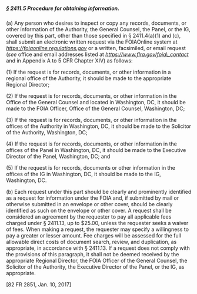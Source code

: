 ##### § 2411.5 Procedure for obtaining information. #####

(a) Any person who desires to inspect or copy any records, documents, or other information of the Authority, the General Counsel, the Panel, or the IG, covered by this part, other than those specified in § 2411.4(a)(1) and (c), shall submit an electronic written request via the FOIAOnline system at *https://foiaonline.regulations.gov* or a written, facsimiled, or email request (*see* office and email addresses listed at *https://www.flra.gov/foia\_contact* and in Appendix A to 5 CFR Chapter XIV) as follows:

(1) If the request is for records, documents, or other information in a regional office of the Authority, it should be made to the appropriate Regional Director;

(2) If the request is for records, documents, or other information in the Office of the General Counsel and located in Washington, DC, it should be made to the FOIA Officer, Office of the General Counsel, Washington, DC;

(3) If the request is for records, documents, or other information in the offices of the Authority in Washington, DC, it should be made to the Solicitor of the Authority, Washington, DC;

(4) If the request is for records, documents, or other information in the offices of the Panel in Washington, DC, it should be made to the Executive Director of the Panel, Washington, DC; and

(5) If the request is for records, documents or other information in the offices of the IG in Washington, DC, it should be made to the IG, Washington, DC.

(b) Each request under this part should be clearly and prominently identified as a request for information under the FOIA and, if submitted by mail or otherwise submitted in an envelope or other cover, should be clearly identified as such on the envelope or other cover. A request shall be considered an agreement by the requester to pay all applicable fees charged under § 2411.13, up to $25.00, unless the requester seeks a waiver of fees. When making a request, the requester may specify a willingness to pay a greater or lesser amount. Fee charges will be assessed for the full allowable direct costs of document search, review, and duplication, as appropriate, in accordance with § 2411.13. If a request does not comply with the provisions of this paragraph, it shall not be deemed received by the appropriate Regional Director, the FOIA Officer of the General Counsel, the Solicitor of the Authority, the Executive Director of the Panel, or the IG, as appropriate.

[82 FR 2851, Jan. 10, 2017]